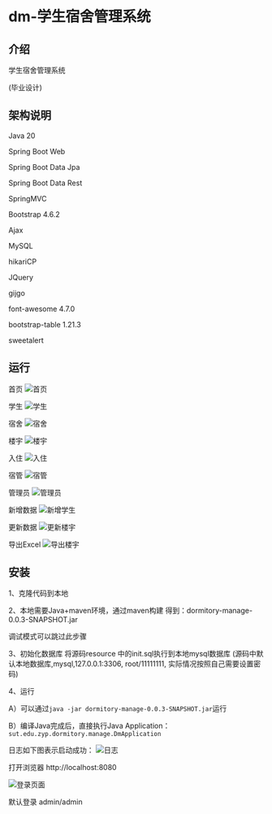# dm-学生宿舍管理系统

## 介绍

学生宿舍管理系统

(毕业设计)

## 架构说明

Java 20

Spring Boot Web

Spring Boot Data Jpa

Spring Boot Data Rest

SpringMVC

Bootstrap 4.6.2

Ajax

MySQL

hikariCP

JQuery

gijgo

font-awesome 4.7.0

bootstrap-table 1.21.3

sweetalert

## 运行

首页
![首页](image/home.png)

学生
![学生](image/student.png)

宿舍
![宿舍](image/dormitory.png)

楼宇
![楼宇](image/building.png)

入住
![入住](image/live.png)

宿管
![宿管](image/dormitory_manager.png)

管理员
![管理员](image/admin.png)

新增数据
![新增学生](image/addStudent.png)

更新数据
![更新楼宇](image/updateBuilding.png)

导出Excel
![导出楼宇](image/excelOutput.png)

## 安装

1、克隆代码到本地

2、本地需要Java+maven环境，通过maven构建
得到：dormitory-manage-0.0.3-SNAPSHOT.jar

调试模式可以跳过此步骤

3、初始化数据库
将源码resource 中的init.sql执行到本地mysql数据库
(源码中默认本地数据库,mysql,127.0.0.1:3306, root/11111111, 实际情况按照自己需要设置密码)

4、运行

A）可以通过`java -jar dormitory-manage-0.0.3-SNAPSHOT.jar`运行

B）编译Java完成后，直接执行Java Application：
`sut.edu.zyp.dormitory.manage.DmApplication`

日志如下图表示启动成功：
![日志](image/ideaDebug.png)

打开浏览器 http://localhost:8080

![登录页面](image/login.png)

默认登录 admin/admin








